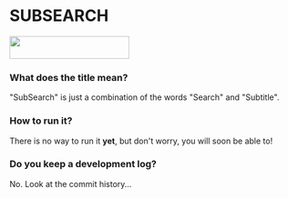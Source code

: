 # SUBSEARCH

[<img src="https://cdn1.savepice.ru/uploads/2020/11/24/40fccf116dd3b99eeb241050222924cd-full.png" width="210" height="40">](http://google.com.au/)


### What does the title mean?
"SubSearch" is just a combination of the words "Search" and "Subtitle".

### How to run it?
There is no way to run it **yet**, but don't worry, you will soon be able to!

### Do you keep a development log?
No. Look at the commit history...
